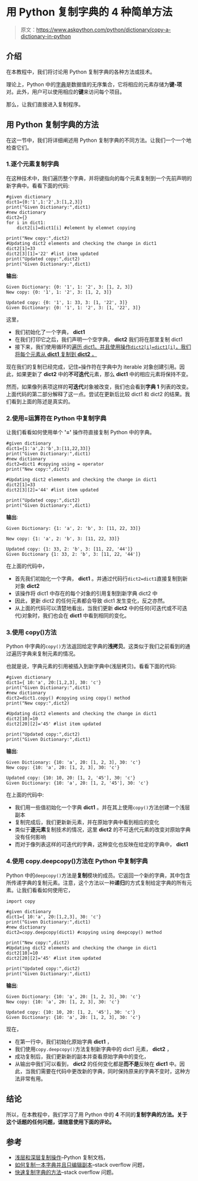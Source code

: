 # 用 Python 复制字典的 4 种简单方法

> 原文：<https://www.askpython.com/python/dictionary/copy-a-dictionary-in-python>

## 介绍

在本教程中，我们将讨论用 Python 复制字典的各种方法或技术。

理论上，Python 中的[字典](https://www.askpython.com/python/dictionary/python-dictionary-dict-tutorial)是数据值的无序集合，它将相应的元素存储为**键-项**对。此外，用户可以使用相应的**键**来访问每个项目。

那么，让我们直接进入复制程序。

## 用 Python 复制字典的方法

在这一节中，我们将详细阐述用 Python 复制字典的不同方法。让我们一个一个地检查它们。

### 1.逐个元素复制字典

在这种技术中，我们遍历整个字典，并将键指向的每个元素复制到一个先前声明的新字典中。看看下面的代码:

```
#given dictionary
dict1={0:'1',1:'2',3:[1,2,3]}
print("Given Dictionary:",dict1)
#new dictionary
dict2={}
for i in dict1:
    dict2[i]=dict1[i] #element by elemnet copying

print("New copy:",dict2)
#Updating dict2 elements and checking the change in dict1
dict2[1]=33
dict2[3][1]='22' #list item updated
print("Updated copy:",dict2)
print("Given Dictionary:",dict1)

```

**输出**:

```
Given Dictionary: {0: '1', 1: '2', 3: [1, 2, 3]}
New copy: {0: '1', 1: '2', 3: [1, 2, 3]}

Updated copy: {0: '1', 1: 33, 3: [1, '22', 3]}
Given Dictionary: {0: '1', 1: '2', 3: [1, '22', 3]}

```

这里，

*   我们初始化了一个字典， **dict1**
*   在我们打印它之后，我们声明一个空字典， **dict2** 我们将在那里复制 dict1
*   接下来，我们使用循环的[遍历 dict1。并且使用操作`dict2[i]=dict1[i]`，我们将每个元素从 **dict1** 复制到 **dict2** 。](https://www.askpython.com/python/python-for-loop)

现在我们的复制已经完成，记住`=`操作符在字典中为 iterable 对象创建引用。因此，如果更新了 **dict2** 中的**不可迭代**元素，那么 **dict1** 中的相应元素将保持不变。

然而，如果像列表项这样的**可迭代**对象被改变，我们也会看到**字典 1** 列表的改变。上面代码的第二部分解释了这一点。尝试在更新后比较 dict1 和 dict2 的结果。我们看到上面的陈述是真实的。

### 2.使用=运算符在 Python 中复制字典

让我们看看如何使用单个 **'='** 操作符直接复制 Python 中的字典。

```
#given dictionary
dict1={1:'a',2:'b',3:[11,22,33]}
print("Given Dictionary:",dict1)
#new dictionary
dict2=dict1 #copying using = operator
print("New copy:",dict2)

#Updating dict2 elements and checking the change in dict1
dict2[1]=33
dict2[3][2]='44' #list item updated

print("Updated copy:",dict2)
print("Given Dictionary:",dict1)

```

**输出**:

```
Given Dictionary: {1: 'a', 2: 'b', 3: [11, 22, 33]}

New copy: {1: 'a', 2: 'b', 3: [11, 22, 33]}

Updated copy: {1: 33, 2: 'b', 3: [11, 22, '44']}
Given Dictionary {1: 33, 2: 'b', 3: [11, 22, '44']}

```

在上面的代码中，

*   首先我们初始化一个字典， **dict1** 。并通过代码行`dict2=dict1`直接复制到新对象 **dict2**
*   该操作将 dict1 中存在的每个对象的引用复制到新字典 dict2 中
*   因此，更新 dict2 的任何元素都会导致 dict1 发生变化，反之亦然。
*   从上面的代码可以清楚地看出，当我们更新 **dict2** 中的任何(可迭代或不可迭代)对象时，我们也会在 **dict1** 中看到相同的变化。

### 3.使用 copy()方法

Python 中字典的`copy()`方法返回给定字典的**浅拷贝**。这类似于我们之前看到的通过遍历字典来复制元素的情况。

也就是说，字典元素的引用被插入到新字典中(浅层拷贝)。看看下面的代码:

```
#given dictionary
dict1={ 10:'a', 20:[1,2,3], 30: 'c'}
print("Given Dictionary:",dict1)
#new dictionary
dict2=dict1.copy() #copying using copy() method
print("New copy:",dict2)

#Updating dict2 elements and checking the change in dict1
dict2[10]=10
dict2[20][2]='45' #list item updated

print("Updated copy:",dict2)
print("Given Dictionary:",dict1)

```

**输出**:

```
Given Dictionary: {10: 'a', 20: [1, 2, 3], 30: 'c'}
New copy: {10: 'a', 20: [1, 2, 3], 30: 'c'}

Updated copy: {10: 10, 20: [1, 2, '45'], 30: 'c'}
Given Dictionary: {10: 'a', 20: [1, 2, '45'], 30: 'c'}

```

在上面的代码中:

*   我们用一些值初始化一个字典 **dict1** 。并在其上使用`copy()`方法创建一个浅层副本
*   复制完成后，我们更新新元素，并在原始字典中看到相应的变化
*   类似于**逐元素**复制技术的情况，这里 **dict2** 的不可迭代元素的改变对原始字典没有任何影响
*   而对于像列表这样的可迭代的字典，这种变化也反映在给定的字典中， **dict1**

### 4.使用 copy.deepcopy()方法在 Python 中复制字典

Python 中的`deepcopy()`方法是**复制**模块的成员。它返回一个新的字典，其中包含所传递字典的复制元素。注意，这个方法以一种**递归**的方式复制给定字典的所有元素。让我们看看如何使用它，

```
import copy

#given dictionary
dict1={ 10:'a', 20:[1,2,3], 30: 'c'}
print("Given Dictionary:",dict1)
#new dictionary
dict2=copy.deepcopy(dict1) #copying using deepcopy() method

print("New copy:",dict2)
#Updating dict2 elements and checking the change in dict1
dict2[10]=10
dict2[20][2]='45' #list item updated

print("Updated copy:",dict2)
print("Given Dictionary:",dict1)

```

**输出**:

```
Given Dictionary: {10: 'a', 20: [1, 2, 3], 30: 'c'}
New copy: {10: 'a', 20: [1, 2, 3], 30: 'c'}

Updated copy: {10: 10, 20: [1, 2, '45'], 30: 'c'}
Given Dictionary: {10: 'a', 20: [1, 2, 3], 30: 'c'}

```

现在，

*   在第一行中，我们初始化原始字典 **dict1** ，
*   我们使用`copy.deepcopy()`方法复制新字典中的 dict1 元素， **dict2** ，
*   成功复制后，我们更新新的副本并查看原始字典中的变化，
*   从输出中我们可以看到， **dict2** 的任何变化都是**而不是**反映在 **dict1** 中。因此，当我们需要在代码中更改新的字典，同时保持原来的字典不变时，这种方法非常有用。

## 结论

所以，在本教程中，我们学习了用 Python 中的 **4** 不同的**复制字典的方法。关于这个话题的任何问题，请随意使用下面的评论。**

## 参考

*   [浅层和深层复制操作](https://docs.python.org/3/library/copy.html)–Python 复制文档，
*   [如何复制一本字典并且只编辑副本](https://stackoverflow.com/questions/2465921/how-to-copy-a-dictionary-and-only-edit-the-copy)–stack overflow 问题，
*   [快速复制字典的方法](https://stackoverflow.com/questions/5861498/fast-way-to-copy-dictionary-in-python)–stack overflow 问题。